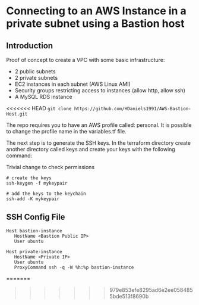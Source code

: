 
# Connecting to an AWS Instance in a private subnet using a Bastion host

## Introduction

Proof of concept to create a VPC with some basic infrastructure:

- 2 public subnets
- 2 private subnets
- EC2 instances in each subnet (AWS Linux AMI)
- Security groups restricting access to instances (allow http, allow ssh)
- A MySQL RDS instance


<<<<<<< HEAD
```git clone https://github.com/HDaniels1991/AWS-Bastion-Host.git```

The repo requires you to have an AWS profile called: personal. It is possible to change the profile name in the variables.tf file.

The next step is to generate the SSH keys. In the terraform directory create another directory called keys and create your keys with the following command:

Trivial change to check permissions

```
# create the keys
ssh-keygen -f mykeypair
 
# add the keys to the keychain
ssh-add -K mykeypair  
```

## SSH Config File

```
Host bastion-instance
   HostName <Bastion Public IP>
   User ubuntu

Host private-instance
   HostName <Private IP>
   User ubuntu
   ProxyCommand ssh -q -W %h:%p bastion-instance
```
=======
>>>>>>> 979e853efe8295ad6e2ee0584855bde513f8690b
